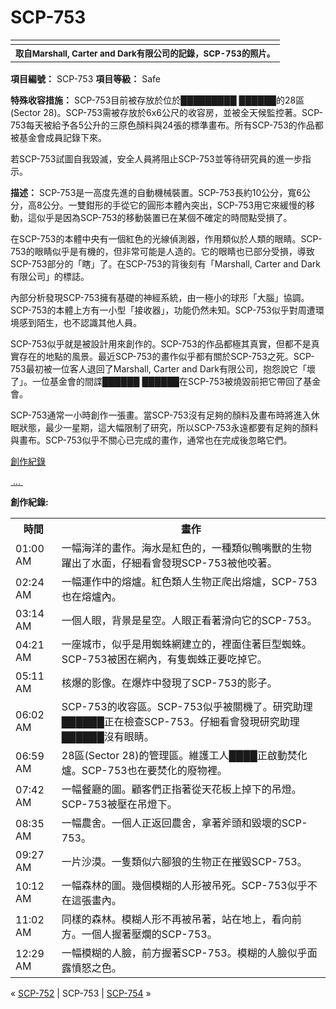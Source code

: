 # SCP-753
                        



<table class='wiki-content-table'>
 <tr>
  <td colspan='2'
      rowspan='1' />
 </tr>
 <tr>
  <th colspan='2'
      rowspan='1'>
   <sup>&#21462;&#33258;Marshall, Carter and Dark&#26377;&#38480;&#20844;&#21496;&#30340;&#35352;&#37636;&#65292;SCP-753&#30340;&#29031;&#29255;&#12290;</sup>
  </th>
 </tr>
</table>


**項目編號：** SCP-753
**項目等級：** Safe

**特殊收容措施：** SCP-753目前被存放於位於█████████ ██████的28區(Sector 28)。SCP-753需被存放於6x6公尺的收容房，並被全天候監控著。SCP-753每天被給予各5公升的三原色顏料與24張的標準畫布。所有SCP-753的作品都被基金會成員記錄下來。

若SCP-753試圖自我毀滅，安全人員將阻止SCP-753並等待研究員的進一步指示。

**描述：** SCP-753是一高度先進的自動機械裝置。SCP-753長約10公分，寬6公分，高8公分。一雙鉗形的手從它的圓形本體內突出，SCP-753用它來緩慢的移動，這似乎是因為SCP-753的移動裝置已在某個不確定的時間點受損了。

在SCP-753的本體中央有一個紅色的光線偵測器，作用類似於人類的眼睛。SCP-753的眼睛似乎是有機的，但非常可能是人造的。它的眼睛也已部分受損，導致SCP-753部分的「瞎」了。在SCP-753的背後刻有「Marshall, Carter and Dark有限公司」的標誌。

內部分析發現SCP-753擁有基礎的神經系統，由一極小的球形「大腦」協調。SCP-753的本體上方有一小型「接收器」，功能仍然未知。SCP-753似乎對周遭環境感到陌生，也不認識其他人員。

SCP-753似乎就是被設計用來創作的。SCP-753的作品都極其真實，但都不是真實存在的地點的風景。最近SCP-753的畫作似乎都有關於SCP-753之死。SCP-753最初被一位客人退回了Marshall, Carter and Dark有限公司，抱怨說它「壞了」。一位基金會的間諜██████ ██████在SCP-753被燒毀前把它帶回了基金會。

SCP-753通常一小時創作一張畫。當SCP-753沒有足夠的顏料及畫布時將進入休眠狀態，最少一星期，這大幅限制了研究，所以SCP-753永遠都要有足夠的顏料與畫布。SCP-753似乎不關心已完成的畫作，通常也在完成後忽略它們。


<a shape='rect' class='collapsible-block-link' href='javascript:;'>&#21109;&#20316;&#32000;&#37636;</a>

<a shape='rect' class='collapsible-block-link' href='javascript:;'>&#160;...&#160;</a>

**創作紀錄:** 

<table class='wiki-content-table'>
 <tr>
  <th colspan='1' rowspan='1'>&#26178;&#38291;</th>
  <th colspan='1' rowspan='1'>&#30059;&#20316;</th>
 </tr>
 <tr>
  <td colspan='1' rowspan='1'>01:00 AM</td>
  <td colspan='1' rowspan='1'>&#19968;&#24133;&#28023;&#27915;&#30340;&#30059;&#20316;&#12290;&#28023;&#27700;&#26159;&#32005;&#33394;&#30340;&#65292;&#19968;&#31278;&#39006;&#20284;&#40232;&#22068;&#29560;&#30340;&#29983;&#29289;&#36493;&#20986;&#20102;&#27700;&#38754;&#65292;&#20180;&#32048;&#30475;&#26371;&#30332;&#29694;SCP-753&#34987;&#20182;&#21676;&#33879;&#12290;</td>
 </tr>
 <tr>
  <td colspan='1' rowspan='1'>02:24 AM</td>
  <td colspan='1' rowspan='1'>&#19968;&#24133;&#36939;&#20316;&#20013;&#30340;&#29076;&#29200;&#12290;&#32005;&#33394;&#39006;&#20154;&#29983;&#29289;&#27491;&#29228;&#20986;&#29076;&#29200;&#65292;SCP-753&#20063;&#22312;&#29076;&#29200;&#20839;&#12290;</td>
 </tr>
 <tr>
  <td colspan='1' rowspan='1'>03:14 AM</td>
  <td colspan='1' rowspan='1'>&#19968;&#20491;&#20154;&#30524;&#65292;&#32972;&#26223;&#26159;&#26143;&#31354;&#12290;&#20154;&#30524;&#27491;&#30475;&#33879;&#28369;&#21521;&#23427;&#30340;SCP-753&#12290;</td>
 </tr>
 <tr>
  <td colspan='1' rowspan='1'>04:21 AM</td>
  <td colspan='1' rowspan='1'>&#19968;&#24231;&#22478;&#24066;&#65292;&#20284;&#20046;&#26159;&#29992;&#34584;&#34523;&#32178;&#24314;&#31435;&#30340;&#65292;&#35041;&#38754;&#20303;&#33879;&#24040;&#22411;&#34584;&#34523;&#12290;SCP-753&#34987;&#22256;&#22312;&#32178;&#20839;&#65292;&#26377;&#38587;&#34584;&#34523;&#27491;&#35201;&#21507;&#25481;&#23427;&#12290;</td>
 </tr>
 <tr>
  <td colspan='1' rowspan='1'>05:11 AM</td>
  <td colspan='1' rowspan='1'>&#26680;&#29190;&#30340;&#24433;&#20687;&#12290;&#22312;&#29190;&#28856;&#20013;&#30332;&#29694;&#20102;SCP-753&#30340;&#24433;&#23376;&#12290;</td>
 </tr>
 <tr>
  <td colspan='1' rowspan='1'>06:02 AM</td>
  <td colspan='1' rowspan='1'>SCP-753&#30340;&#25910;&#23481;&#21312;&#12290;SCP-753&#20284;&#20046;&#34987;&#38364;&#27231;&#20102;&#12290;&#30740;&#31350;&#21161;&#29702;&#9608;&#9608;&#9608;&#9608;&#9608;&#9608;&#27491;&#22312;&#27298;&#26597;SCP-753&#12290;&#20180;&#32048;&#30475;&#26371;&#30332;&#29694;&#30740;&#31350;&#21161;&#29702;&#9608;&#9608;&#9608;&#9608;&#9608;&#9608;&#27794;&#26377;&#30524;&#30555;&#12290;</td>
 </tr>
 <tr>
  <td colspan='1' rowspan='1'>06:59 AM</td>
  <td colspan='1' rowspan='1'>28&#21312;(Sector 28)&#30340;&#31649;&#29702;&#21312;&#12290;&#32173;&#35703;&#24037;&#20154;&#9608;&#9608;&#9608;&#9608;&#27491;&#21855;&#21205;&#28954;&#21270;&#29200;&#12290;SCP-753&#20063;&#22312;&#35201;&#28954;&#21270;&#30340;&#24290;&#29289;&#35041;&#12290;</td>
 </tr>
 <tr>
  <td colspan='1' rowspan='1'>07:42 AM</td>
  <td colspan='1' rowspan='1'>&#19968;&#24133;&#39184;&#24307;&#30340;&#22294;&#12290;&#39015;&#23458;&#20497;&#27491;&#25351;&#33879;&#24478;&#22825;&#33457;&#26495;&#19978;&#25481;&#19979;&#30340;&#21514;&#29128;&#12290;SCP-753&#34987;&#22739;&#22312;&#21514;&#29128;&#19979;&#12290;</td>
 </tr>
 <tr>
  <td colspan='1' rowspan='1'>08:35 AM</td>
  <td colspan='1' rowspan='1'>&#19968;&#24133;&#36786;&#33293;&#12290;&#19968;&#20491;&#20154;&#27491;&#36820;&#22238;&#36786;&#33293;&#65292;&#25343;&#33879;&#26023;&#38957;&#21644;&#27584;&#22750;&#30340;SCP-753&#12290;</td>
 </tr>
 <tr>
  <td colspan='1' rowspan='1'>09:27 AM</td>
  <td colspan='1' rowspan='1'>&#19968;&#29255;&#27801;&#28448;&#12290;&#19968;&#38587;&#39006;&#20284;&#20845;&#33139;&#29436;&#30340;&#29983;&#29289;&#27491;&#22312;&#25703;&#27584;SCP-753&#12290;</td>
 </tr>
 <tr>
  <td colspan='1' rowspan='1'>10:12 AM</td>
  <td colspan='1' rowspan='1'>&#19968;&#24133;&#26862;&#26519;&#30340;&#22294;&#12290;&#24190;&#20491;&#27169;&#31946;&#30340;&#20154;&#24418;&#34987;&#21514;&#27515;&#12290;SCP-753&#20284;&#20046;&#19981;&#22312;&#36889;&#24373;&#30059;&#20839;&#12290;</td>
 </tr>
 <tr>
  <td colspan='1' rowspan='1'>11:02 AM</td>
  <td colspan='1' rowspan='1'>&#21516;&#27171;&#30340;&#26862;&#26519;&#12290;&#27169;&#31946;&#20154;&#24418;&#19981;&#20877;&#34987;&#21514;&#33879;&#65292;&#31449;&#22312;&#22320;&#19978;&#65292;&#30475;&#21521;&#21069;&#26041;&#12290;&#19968;&#20491;&#20154;&#25569;&#33879;&#22739;&#29211;&#30340;SCP-753&#12290;</td>
 </tr>
 <tr>
  <td colspan='1' rowspan='1'>12:29 AM</td>
  <td colspan='1' rowspan='1'>&#19968;&#24133;&#27169;&#31946;&#30340;&#20154;&#33225;&#65292;&#21069;&#26041;&#25569;&#33879;SCP-753&#12290;&#27169;&#31946;&#30340;&#20154;&#33225;&#20284;&#20046;&#38754;&#38706;&#24996;&#24594;&#20043;&#33394;&#12290;</td>
 </tr>
</table>





« [SCP-752](/scp-752) | SCP-753 | [SCP-754](/scp-754) »





                    